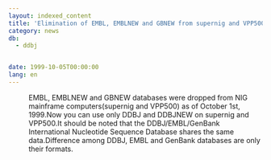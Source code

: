 ```yaml
---
layout: indexed_content
title: 'Elimination of EMBL, EMBLNEW and GBNEW from supernig and VPP500'
category: news
db:
  - ddbj


date: 1999-10-05T00:00:00
lang: en
---
```


<dd>EMBL, EMBLNEW and GBNEW databases were dropped from NIG mainframe computers(supernig and VPP500) as of October 1st, 1999.Now you can use only DDBJ and DDBJNEW on supernig and VPP500.It should be noted that the DDBJ/EMBL/GenBank International Nucleotide Sequence Database shares the same data.Difference among DDBJ, EMBL and GenBank databases are only their formats.</dd>
